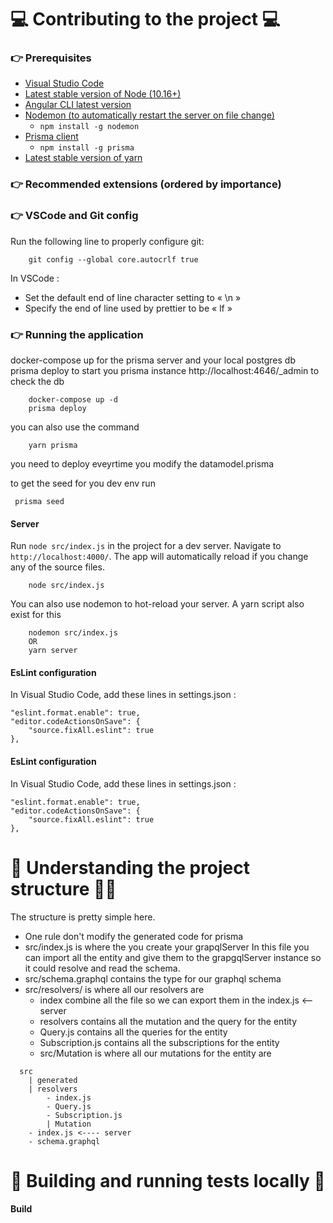 # 💻 Contributing to the project 💻
### 👉 Prerequisites 
- [Visual Studio Code](https://code.visualstudio.com/)
- [Latest stable version of Node (10.16+)](https://nodejs.org/en/)
- [Angular CLI latest version](https://angular.io/guide/setup-local)
- [Nodemon (to automatically restart the server on file change)](https://www.npmjs.com/package/nodemon)
  - `npm install -g nodemon`
- [Prisma client](https://www.npmjs.com/package/prisma)
  - `npm install -g prisma`
- [Latest stable version of yarn](https://legacy.yarnpkg.com/en/)

### 👉 Recommended extensions (ordered by importance)

### 👉 VSCode and Git config
Run the following line to properly configure git:
```shell
    git config --global core.autocrlf true
```

In VSCode :
- Set the default end of line character setting to « \n »
- Specify the end of line used by prettier to be « lf »

### 👉 Running the application

docker-compose up for the prisma server and your local postgres db
prisma deploy to start you prisma instance http://localhost:4646/_admin to check the db 

```shell
    docker-compose up -d 
    prisma deploy 
```
you can also use the command
```shell
    yarn prisma
```
you need to deploy eveyrtime you modify the datamodel.prisma

to get the seed for you dev env run
```
 prisma seed
```

#### Server 

Run `node src/index.js`  in the project for a dev server. Navigate to `http://localhost:4000/`. The app will automatically reload if you change any of the source files.

```shell
    node src/index.js
```
You can also use nodemon to hot-reload your server. A yarn script also exist for this
```shell
    nodemon src/index.js
    OR
    yarn server
```

#### EsLint configuration

In Visual Studio Code, add these lines in settings.json :

    "eslint.format.enable": true,
    "editor.codeActionsOnSave": {
        "source.fixAll.eslint": true
    },

#### EsLint configuration

In Visual Studio Code, add these lines in settings.json :

    "eslint.format.enable": true,
    "editor.codeActionsOnSave": {
        "source.fixAll.eslint": true
    },

# 📖 Understanding the project structure 🤔💡
The structure is pretty simple here. 
- One rule don't modify the generated code for prisma 
- src/index.js is where the you create your grapqlServer
  In this file you can import all the entity and give them to the grapgqlServer instance 
  so it could resolve and read the schema.
- src/schema.graphql contains the type for our graphql schema
- src/resolvers/ is where all our resolvers are
  - index combine all the file so we can export them in the index.js <-- server
  - resolvers contains all the mutation and the query for the entity
  - Query.js contains all the queries for the entity
  - Subscription.js contains all the subscriptions for the entity
  - src/Mutation is where all our mutations for the entity are
  
```shell
  src
    | generated
    | resolvers
        - index.js
        - Query.js
        - Subscription.js
        | Mutation
    - index.js <---- server
    - schema.graphql
```

# 🧪 Building and running tests locally 🧪
#### Build


